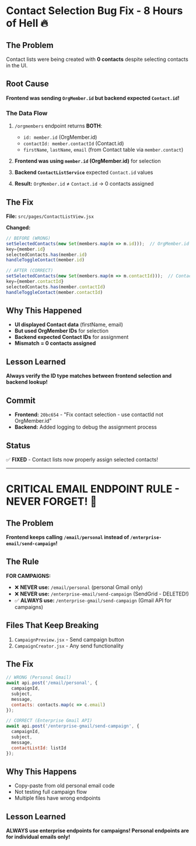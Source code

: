 # Contact Selection Bug Fix - 8 Hours of Hell 🔥

## The Problem
Contact lists were being created with **0 contacts** despite selecting contacts in the UI.

## Root Cause
**Frontend was sending `OrgMember.id` but backend expected `Contact.id`!**

### The Data Flow
1. `/orgmembers` endpoint returns **BOTH**:
   - `id: member.id` (OrgMember.id)
   - `contactId: member.contactId` (Contact.id)
   - `firstName`, `lastName`, `email` (from Contact table via `member.contact`)

2. **Frontend was using `member.id` (OrgMember.id)** for selection
3. **Backend `ContactListService`** expected `Contact.id` values
4. **Result:** `OrgMember.id` ≠ `Contact.id` → 0 contacts assigned

## The Fix
**File:** `src/pages/ContactListView.jsx`

**Changed:**
```javascript
// BEFORE (WRONG)
setSelectedContacts(new Set(members.map(m => m.id)));  // OrgMember.id
key={member.id}
selectedContacts.has(member.id)
handleToggleContact(member.id)

// AFTER (CORRECT)  
setSelectedContacts(new Set(members.map(m => m.contactId)));  // Contact.id
key={member.contactId}
selectedContacts.has(member.contactId)
handleToggleContact(member.contactId)
```

## Why This Happened
- **UI displayed Contact data** (firstName, email) 
- **But used OrgMember IDs** for selection
- **Backend expected Contact IDs** for assignment
- **Mismatch = 0 contacts assigned**

## Lesson Learned
**Always verify the ID type matches between frontend selection and backend lookup!**

## Commit
- **Frontend:** `20bc654` - "Fix contact selection - use contactId not OrgMember.id"
- **Backend:** Added logging to debug the assignment process

## Status
✅ **FIXED** - Contact lists now properly assign selected contacts!

---

# CRITICAL EMAIL ENDPOINT RULE - NEVER FORGET! 🚨

## The Problem
**Frontend keeps calling `/email/personal` instead of `/enterprise-email/send-campaign`!**

## The Rule
**FOR CAMPAIGNS:**
- ❌ **NEVER use:** `/email/personal` (personal Gmail only)
- ❌ **NEVER use:** `/enterprise-email/send-campaign` (SendGrid - DELETED!)
- ✅ **ALWAYS use:** `/enterprise-gmail/send-campaign` (Gmail API for campaigns)

## Files That Keep Breaking
1. `CampaignPreview.jsx` - Send campaign button
2. `CampaignCreator.jsx` - Any send functionality

## The Fix
```javascript
// WRONG (Personal Gmail)
await api.post('/email/personal', {
  campaignId,
  subject,
  message,
  contacts: contacts.map(c => c.email)
});

// CORRECT (Enterprise Gmail API)
await api.post('/enterprise-gmail/send-campaign', {
  campaignId,
  subject,
  message,
  contactListId: listId
});
```

## Why This Happens
- Copy-paste from old personal email code
- Not testing full campaign flow
- Multiple files have wrong endpoints

## Lesson Learned
**ALWAYS use enterprise endpoints for campaigns! Personal endpoints are for individual emails only!**
